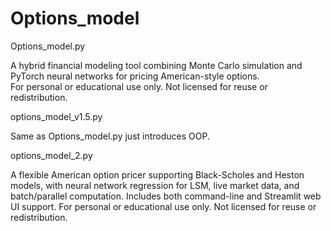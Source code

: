 # Options_model

Options_model.py

A hybrid financial modeling tool combining Monte Carlo simulation and PyTorch neural networks for pricing American-style options.  
For personal or educational use only. Not licensed for reuse or redistribution.


options_model_v1.5.py

Same as Options_model.py just introduces OOP.


options_model_2.py

A flexible American option pricer supporting Black-Scholes and Heston models,
with neural network regression for LSM, live market data, and batch/parallel computation.
Includes both command-line and Streamlit web UI support.
For personal or educational use only. Not licensed for reuse or redistribution.
